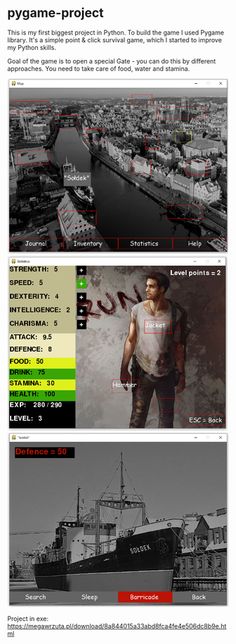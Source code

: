 # pygame-project

This is my first biggest project in Python. To build the game I used Pygame library. It's a simple point & click survival game, which I started to improve my Python skills.

Goal of the game is to open a special Gate - you can do this by different approaches. You need to take care of food, water and stamina.


![Screenshot](screen_map.png)
![Screenshot](screen_stats.png)
![Screenshot](screen_soldek.png)



Project in exe: 
https://megawrzuta.pl/download/8a844015a33abd8fca4fe4e506dc8b9e.html
